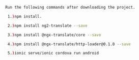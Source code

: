  
 
 ```bash
   Run the following commands after downloading the project.
 ```
```bash
   1.)npm install.
  ```
```bash
   2.)npm install ng2-translate --save
  ```
```bash
   3.)npm install @ngx-translate/core --save
```

```bash
   4.)npm install @ngx-translate/http-loader@0.1.0 --save
```

```bash
   5.)ionic serve/ionic cordova run android
``` 
